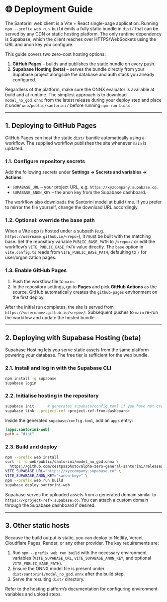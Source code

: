 # 🌐 Deployment Guide

The Santorini web client is a Vite + React single-page application. Running
`npm --prefix web run build` emits a fully static bundle in `dist/` that can be
served by any CDN or static hosting platform. The only runtime dependency is
Supabase, which the client reaches over HTTPS/WebSockets using the URL and anon
key you configure.

This guide covers two zero-cost hosting options:

1. **GitHub Pages** – builds and publishes the static bundle on every push.
2. **Supabase Hosting (beta)** – serves the bundle directly from your Supabase
   project alongside the database and auth stack you already configured.

Regardless of the platform, make sure the ONNX evaluator is available at build
and at runtime. The simplest approach is to download
`model_no_god.onnx` from the latest release during your deploy step and place it
under `web/public/santorini/` before running `npm run build`.

---

## 1. Deploying to GitHub Pages

GitHub Pages can host the static `dist/` bundle automatically using a workflow.
The supplied workflow publishes the site whenever `main` is updated.

### 1.1. Configure repository secrets

Add the following secrets under **Settings → Secrets and variables → Actions**:

- `SUPABASE_URL` – your project URL, e.g. `https://xyzcompany.supabase.co`.
- `SUPABASE_ANON_KEY` – the anon key from the Supabase dashboard.

The workflow also downloads the Santorini model at build time. If you prefer to
mirror the file yourself, change the download URL accordingly.

### 1.2. Optional: override the base path

When a Vite app is hosted under a subpath (e.g. `https://username.github.io/<repo>`),
it must be built with the matching base. Set the repository variable
`PUBLIC_BASE_PATH` to `/<repo>/` or edit the workflow’s `VITE_PUBLIC_BASE_PATH`
value directly. The `base` option in `vite.config.ts` reads from
`VITE_PUBLIC_BASE_PATH`, defaulting to `/` for user/organization pages.

### 1.3. Enable GitHub Pages

1. Push the workflow file to `main`.
2. In the repository settings, go to **Pages** and pick **GitHub Actions** as the
   source. GitHub automatically creates the `github-pages` environment on the
   first deploy.

After the initial run completes, the site is served from
`https://<username>.github.io/<repo>/`. Subsequent pushes to `main` re-run the
workflow and update the hosted bundle.

---

## 2. Deploying with Supabase Hosting (beta)

Supabase Hosting lets you serve static assets from the same platform powering
your database. The free tier is sufficient for the web bundle.

### 2.1. Install and log in with the Supabase CLI

```bash
npm install -g supabase
supabase login
```

### 2.2. Initialise hosting in the repository

```bash
supabase init      # generates supabase/config.toml if you have not created it yet
supabase link --project-ref <project-ref-from-dashboard>
```

Inside the generated `supabase/config.toml`, add an `apps` entry:

```toml
[apps.santorini-web]
path = "dist"
```

### 2.3. Build and deploy

```bash
npm --prefix web install
curl -L -o web/public/santorini/model_no_god.onnx \
  https://github.com/cestpasphoto/alpha-zero-general-santorini/releases/latest/download/model_no_god.onnx
VITE_SUPABASE_URL="https://xyzcompany.supabase.co" \
VITE_SUPABASE_ANON_KEY="<anon-key>" \
npm --prefix web run build
supabase deploy santorini-web
```

Supabase serves the uploaded assets from a generated domain similar to
`https://<project-ref>.supabase.co`. You can attach a custom domain through the
Supabase dashboard if desired.

---

## 3. Other static hosts

Because the build output is static, you can deploy to Netlify, Vercel, Cloudflare
Pages, Render, or any other provider. The key requirements are:

1. Run `npm --prefix web run build` with the necessary environment variables
   (`VITE_SUPABASE_URL`, `VITE_SUPABASE_ANON_KEY`, and optional
   `VITE_PUBLIC_BASE_PATH`).
2. Ensure the ONNX model file is present under `dist/santorini/model_no_god.onnx`
   after the build step.
3. Serve the resulting `dist/` directory.

Refer to the hosting platform’s documentation for configuring environment
variables and upload steps.
